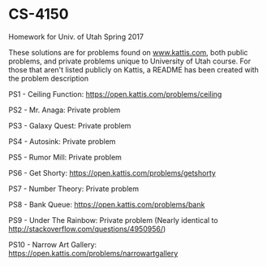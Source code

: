 # CS-4150
Homework for Univ. of Utah Spring 2017

These solutions are for problems found on www.kattis.com, both public problems, and private problems unique to University of Utah course. For those that aren't listed publicly on Kattis, a README has been created with the problem description 

PS1 - Ceiling Function: https://open.kattis.com/problems/ceiling

PS2 - Mr. Anaga: Private problem 

PS3 - Galaxy Quest: Private problem

PS4 - Autosink: Private problem

PS5 - Rumor Mill: Private problem

PS6 - Get Shorty: https://open.kattis.com/problems/getshorty

PS7 - Number Theory: Private problem

PS8 - Bank Queue: https://open.kattis.com/problems/bank

PS9 - Under The Rainbow: Private problem (Nearly identical to http://stackoverflow.com/questions/4950956/)

PS10 - Narrow Art Gallery: https://open.kattis.com/problems/narrowartgallery
